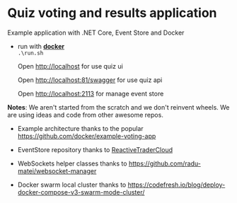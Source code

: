 # Quiz voting and results application
Example application with .NET Core, Event Store and Docker

* run with [**docker**](https://www.docker.com/products/docker)  
  ``.\run.sh``
  
  Open <http://localhost> for use quiz ui
  
  Open <http://localhost:81/swagger> for use quiz api
  
  Open <http://localhost:2113> for manage event store
  
**Notes**: We aren't started from the scratch and we don't reinvent wheels. We are using ideas and code from other awesome repos.

* Example architecture thanks to the popular   
  <https://github.com/docker/example-voting-app>

* EventStore repository thanks to [ReactiveTraderCloud](https://github.com/AdaptiveConsulting/ReactiveTraderCloud)

* WebSockets helper classes thanks to
  <https://github.com/radu-matei/websocket-manager>

* Docker swarm local cluster thanks to
  <https://codefresh.io/blog/deploy-docker-compose-v3-swarm-mode-cluster/>
  
  

